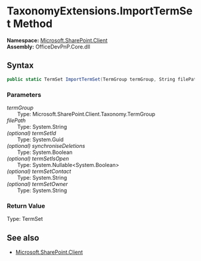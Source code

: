 # TaxonomyExtensions.ImportTermSet Method  
  

**Namespace:** [Microsoft.SharePoint.Client](Microsoft.SharePoint.Client.md)  
**Assembly:** OfficeDevPnP.Core.dll  
## Syntax
```C#
public static TermSet ImportTermSet(TermGroup termGroup, String filePath, Guid termSetId, Boolean synchroniseDeletions, Nullable<Boolean> termSetIsOpen, String termSetContact, String termSetOwner)
```
### Parameters
*termGroup*  
&emsp;&emsp;Type: Microsoft.SharePoint.Client.Taxonomy.TermGroup  
*filePath*  
&emsp;&emsp;Type: System.String  
*(optional) termSetId*  
&emsp;&emsp;Type: System.Guid  
*(optional) synchroniseDeletions*  
&emsp;&emsp;Type: System.Boolean  
*(optional) termSetIsOpen*  
&emsp;&emsp;Type: System.Nullable<System.Boolean>  
*(optional) termSetContact*  
&emsp;&emsp;Type: System.String  
*(optional) termSetOwner*  
&emsp;&emsp;Type: System.String  
### Return Value
Type: TermSet  

## See also
- [Microsoft.SharePoint.Client](Microsoft.SharePoint.Client.md)
